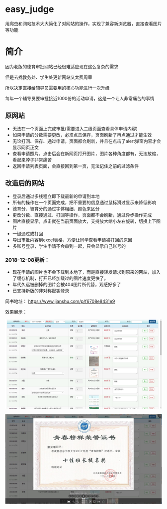 
# easy_judge
用爬虫和网站技术大大简化了对网站的操作，实现了兼容新浏览器，直接查看图片等功能



# 简介
因为老版的德育审批网站已经很难适应现在这么复杂的需求

但是去找教务处、学生处更新网站又太费周章

所以决定直接给辅导员需要用的核心功能进行一次升级

每年一个辅导员要审批接近1000份的活动申请，这是一个让人非常痛苦的事情


## 原网站
- 无法在一个页面上完成审批(需要进入二级页面查看具体申请内容)
- 如果申请的分数需要更改，必须点击保存，页面刷新了再点通过才能生效
- 无论打回、保存、通过申请，页面都会刷新，并且在点击了alert弹窗内容才会显示网页正文
- 查看申请照片，点击后会在新网页打开图片，图片各种角度都有，无法放缩，看起来脖子非常痛苦
- 返回申请列表页面，会直接回到第一页，无法记住之前的过滤条件


## 改造后的网站
- 登录后通过多线程立即下载最新的申请到本地
- 所有的操作在一个页面完成，把不重要的信息通过鼠标滑过显示来降低影响
- 德育分、智育分的通过字体粗细、颜色来区分
- 更改分数、直接通过、打回等操作，页面都不会刷新，通过异步操作完成
- 图片直接显示，点击就在当前页面放大，支持放大缩小左右旋转，切换上下图片
- 一键通过或打回
- 导出审批内容到excel表格，方便让同学查看申请被打回的原因
- 多账号登录，学生申请不会串到一起，只会显示自己账号的


### 2018-12-08更新：

- 现在申请的图片也不会下载到本地了，而是直接转发请求到原来的网站，加入了缓存机制，打开已经加载过的图片速度更快了。
- 年代久远被删掉的图片会被404图片所代替，观感好多了
- 已支持新版的非对称密钥登录

简书地址：
https://www.jianshu.com/p/f6708e8431e9

效果展示：

![审批主界面展示](https://github.com/ly1102/easy_judge/blob/master/teacher_manage/image/example_pic/apply_list.png)

![申请材料图片展示](https://github.com/ly1102/easy_judge/blob/master/teacher_manage/image/example_pic/apply_image.jpg)


